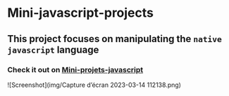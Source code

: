 # Mini-javascript-projects
## This project focuses on manipulating the `native javascript` language
### Check it out on [Mini-projets-javascript](https://Jonathanrazakalalaina.github.io/Mini-projets-javascript)
![Screenshot](img/Capture d’écran 2023-03-14 112138.png)
